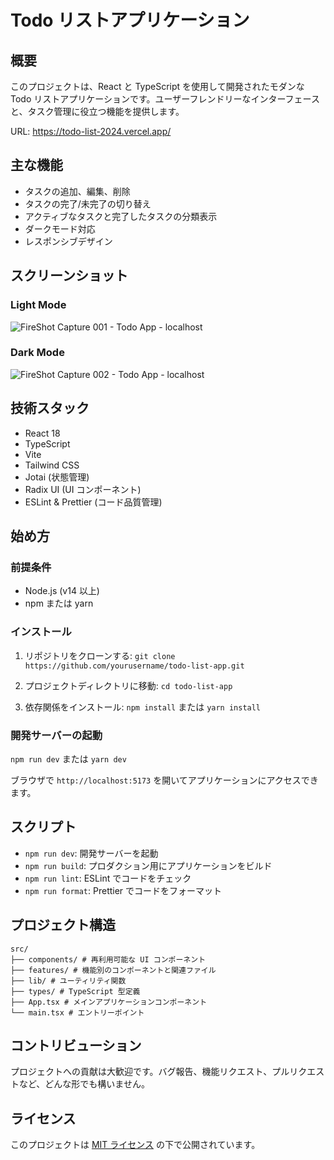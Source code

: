 # Todo リストアプリケーション

## 概要

このプロジェクトは、React と TypeScript を使用して開発されたモダンな Todo リストアプリケーションです。ユーザーフレンドリーなインターフェースと、タスク管理に役立つ機能を提供します。

URL: https://todo-list-2024.vercel.app/

## 主な機能

- タスクの追加、編集、削除
- タスクの完了/未完了の切り替え
- アクティブなタスクと完了したタスクの分類表示
- ダークモード対応
- レスポンシブデザイン

## スクリーンショット

### Light Mode
![FireShot Capture 001 - Todo App - localhost](https://github.com/user-attachments/assets/9638d7ed-6584-415c-9b2f-a8d691836b04)

### Dark Mode
![FireShot Capture 002 - Todo App - localhost](https://github.com/user-attachments/assets/fe0dba30-8230-444f-9dab-9078c2e2513b)

## 技術スタック

- React 18
- TypeScript
- Vite
- Tailwind CSS
- Jotai (状態管理)
- Radix UI (UI コンポーネント)
- ESLint & Prettier (コード品質管理)

## 始め方

### 前提条件

- Node.js (v14 以上)
- npm または yarn

### インストール

1. リポジトリをクローンする:
   `git clone https://github.com/yourusername/todo-list-app.git`

2. プロジェクトディレクトリに移動:
   `cd todo-list-app`

3. 依存関係をインストール:
   `npm install`
   または
   `yarn install`

### 開発サーバーの起動

`npm run dev`
または
`yarn dev`

ブラウザで `http://localhost:5173` を開いてアプリケーションにアクセスできます。

## スクリプト

- `npm run dev`: 開発サーバーを起動
- `npm run build`: プロダクション用にアプリケーションをビルド
- `npm run lint`: ESLint でコードをチェック
- `npm run format`: Prettier でコードをフォーマット

## プロジェクト構造

```shell
src/
├── components/ # 再利用可能な UI コンポーネント
├── features/ # 機能別のコンポーネントと関連ファイル
├── lib/ # ユーティリティ関数
├── types/ # TypeScript 型定義
├── App.tsx # メインアプリケーションコンポーネント
└── main.tsx # エントリーポイント
```

## コントリビューション

プロジェクトへの貢献は大歓迎です。バグ報告、機能リクエスト、プルリクエストなど、どんな形でも構いません。

## ライセンス

このプロジェクトは [MIT ライセンス](https://licenses.opensource.jp/MIT/MIT.html) の下で公開されています。
